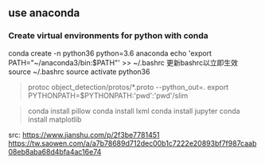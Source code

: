 

## use anaconda
### Create virtual environments for python with conda
conda create -n python36 python=3.6 anaconda
echo 'export PATH="~/anaconda3/bin:$PATH"' >> ~/.bashrc
更新bashrc以立即生效
source ~/.bashrc
source activate python36

> protoc object_detection/protos/*.proto --python_out=.
> export PYTHONPATH=$PYTHONPATH:'pwd':'pwd'/slim

> conda install pillow
> conda install lxml
> conda install jupyter
> conda install matplotlib

src:
https://www.jianshu.com/p/2f3be7781451
https://tw.saowen.com/a/a7b78689d712dec00b1c7222e20893bf7f987caab08eb8aba68d4bfa4ac16e74
